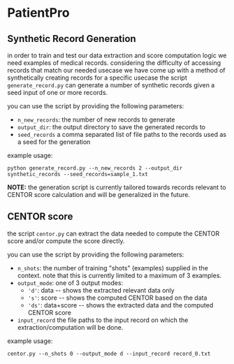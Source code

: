 # PatientPro

## Synthetic Record Generation
in order to train and test our data extraction and score computation logic we need examples of medical records.
considering the difficulty of accessing records that match our needed usecase we have come up with a method of synthetically creating records for a specific usecase
the script `generate_record.py` can generate a number of synthetic records given a seed input of one or more records.

you can use the script by providing the following parameters:
- `n_new_records`: the number of new records to generate
- `output_dir`: the output directory to save the generated records to
- `seed_records` a comma separated list of file paths to the records used as a seed for the generation

example usage:
```
python generate_record.py --n_new_records 2 --output_dir synthetic_records --seed_records=sample_1.txt
```

**NOTE:** the generation script is currently tailored towards records relevant to CENTOR score calculation and will be generalized in the future.


## CENTOR score
the script `centor.py` can extract the data needed to compute the CENTOR score and/or compute the score directly. 

you can use the script by providing the following parameters:
- `n_shots`: the number of training "shots" (examples) supplied in the context. note that this is currently limited to a maximum of 3 examples.
- `output_mode`: one of 3 output modes:
  - `'d'`: data -- shows the extracted relevant data only
  - `'s'`: score -- shows the computed CENTOR based on the data
  - `'ds'`: data+score -- shows the extracted data and the computed CENTOR score
- `input_record` the file paths to the input record on which the extraction/computation will be done.

example usage:
```
centor.py --n_shots 0 --output_mode d --input_record record_0.txt
```
